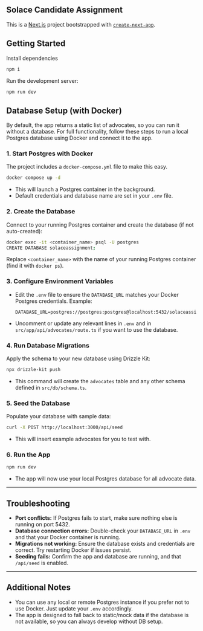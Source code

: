 ## Solace Candidate Assignment

This is a [Next.js](https://nextjs.org/) project bootstrapped with [`create-next-app`](https://github.com/vercel/next.js/tree/canary/packages/create-next-app).

## Getting Started

Install dependencies

```bash
npm i
```

Run the development server:

```bash
npm run dev
```

## Database Setup (with Docker)

By default, the app returns a static list of advocates, so you can run it without a database. For full functionality, follow these steps to run a local Postgres database using Docker and connect it to the app.

### 1. Start Postgres with Docker

The project includes a `docker-compose.yml` file to make this easy.

```bash
docker compose up -d
```
- This will launch a Postgres container in the background.
- Default credentials and database name are set in your `.env` file.

### 2. Create the Database

Connect to your running Postgres container and create the database (if not auto-created):

```bash
docker exec -it <container_name> psql -U postgres
CREATE DATABASE solaceassignment;
```
Replace `<container_name>` with the name of your running Postgres container (find it with `docker ps`).

### 3. Configure Environment Variables

- Edit the `.env` file to ensure the `DATABASE_URL` matches your Docker Postgres credentials. Example:
  ```env
  DATABASE_URL=postgres://postgres:postgres@localhost:5432/solaceassignment
  ```
- Uncomment or update any relevant lines in `.env` and in `src/app/api/advocates/route.ts` if you want to use the database.

### 4. Run Database Migrations

Apply the schema to your new database using Drizzle Kit:

```bash
npx drizzle-kit push
```
- This command will create the `advocates` table and any other schema defined in `src/db/schema.ts`.

### 5. Seed the Database

Populate your database with sample data:

```bash
curl -X POST http://localhost:3000/api/seed
```
- This will insert example advocates for you to test with.

### 6. Run the App

```bash
npm run dev
```
- The app will now use your local Postgres database for all advocate data.

---

## Troubleshooting

- **Port conflicts:** If Postgres fails to start, make sure nothing else is running on port 5432.
- **Database connection errors:** Double-check your `DATABASE_URL` in `.env` and that your Docker container is running.
- **Migrations not working:** Ensure the database exists and credentials are correct. Try restarting Docker if issues persist.
- **Seeding fails:** Confirm the app and database are running, and that `/api/seed` is enabled.

---

## Additional Notes
- You can use any local or remote Postgres instance if you prefer not to use Docker. Just update your `.env` accordingly.
- The app is designed to fall back to static/mock data if the database is not available, so you can always develop without DB setup.

```bash
